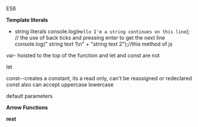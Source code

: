 ES6

**Template literals**

- string literals 
console.log(`Hello I'm a string
continues on this line`); // the use of back ticks and pressing enter to get the next line
console.log(" string text 1\n" + "string text 2");//this method of js


var- hoisted to the top of the function and let and const are not

let

const--creates a constant, its a read only, can't be reassigned or redeclared
const also can accept uppercase lowercase

default parameters

**Arrow Functions**


**rest**